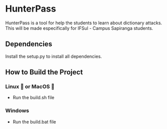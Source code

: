 # HunterPass
HunterPass is a tool for help the students to learn about dictionary attacks. This will be made especifically for IFSul - Campus Sapiranga students.

## Dependencies
Install the setup.py to install all dependencies.

## How to Build the Project
### Linux 🐧 or MacOS 🍎
- Run the build.sh file

### Windows 
- Run the build.bat file
